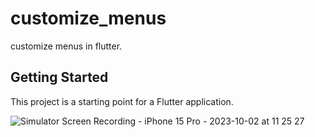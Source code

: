 # customize_menus

customize menus in flutter.

## Getting Started

This project is a starting point for a Flutter application.

![Simulator Screen Recording - iPhone 15 Pro - 2023-10-02 at 11 25 27](https://github.com/arefshal/customize_menus/assets/47078175/cc0e8224-a401-42eb-9dae-e7022ea940f5)





